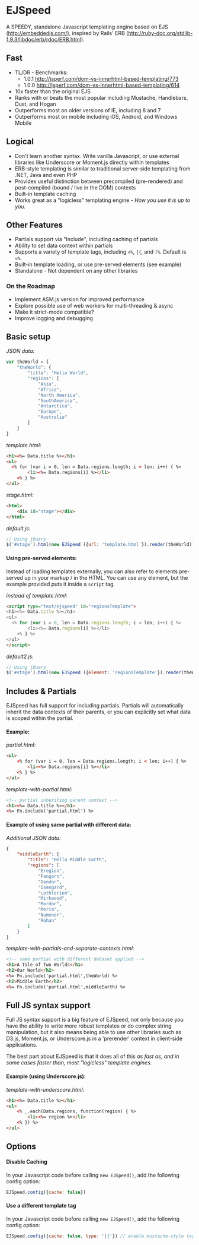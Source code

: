 EJSpeed
========
A SPEEDY, standalone Javascript templating engine based on EJS (http://embeddedjs.com/), inspired by Rails' ERB (http://ruby-doc.org/stdlib-1.9.3/libdoc/erb/rdoc/ERB.html).

## Fast

* TL/DR - Benchmarks: 
  * 1.0.1 http://jsperf.com/dom-vs-innerhtml-based-templating/773
  * 1.0.0 http://jsperf.com/dom-vs-innerhtml-based-templating/614
* 10x faster than the original EJS
* Ranks with or beats the most popular including Mustache, Handlebars, Dust, and Hogan
* Outperforms most on older versions of IE, including 8 and 7
* Outperforms most on mobile including iOS, Android, and Windows Mobile

## Logical

* Don't learn another syntax. Write vanilla Javascript, or use external libraries like Underscore or Moment.js directly within templates
* ERB-style templating is similar to traditional server-side templating from .NET, Java and even PHP
* Provides useful distinction between precompiled (pre-rendered) and post-compiled (bound / live in the DOM) contexts
* Built-in template caching
* Works great as a "logicless" templating engine - *How you use it is up to you.* 

## Other Features

* Partials support via "Include", including caching of partials
* Ability to set data context within partials
* Supports a variety of template tags, including `<%`, `{{`, and `[%`. Default is `<%`.
* Built-in template loading, or use pre-served elements (see example)
* Standalone - Not dependent on any other libraries

### On the Roadmap

* Implement ASM.js version for improved performance
* Explore possible use of web workers for multi-threading & async
* Make it strict-mode compatible?
* Improve logging and debugging

## Basic setup

*JSON data:*
```javascript
var theWorld = {
    "theWorld": {
        "title": "Hello World",
        "regions": [
            "Asia",
            "Africa",
            "North America",
            "SouthAmerica",
            "Antarctica",
            "Europe",
            "Australia"
        ]
    }
}
```

*template.html:*
```html
<h1><%= Data.title %></h1>
<ul>
  <% for (var i = 0, len = Data.regions.length; i < len; i++) { %>
		<li><%= Data.regions[i] %></li>
	<% } %>
</ul>
```

*stage.html:*
```html
<html>
	<div id="stage"></div>
</html>
```

*default.js:*
```javascript
// Using jQuery
$('#stage').html(new EJSpeed ({url: 'template.html'}).render(theWorld));
```

#### Using pre-served elements: 
Instead of loading templates externally, you can also refer to elements pre-served up in your markup / in the HTML. You can use any element, but the example provided puts it inside a `script` tag.

*instead of template.html:*
```html
<script type="text/ejspeed" id="regionsTemplate">
<h1><%= Data.title %></h1>
<ul>
  <% for (var i = 0, len = Data.regions.length; i < len; i++) { %>
		<li><%= Data.regions[i] %></li>
	<% } %>
</ul>
</script>
```

*default2.js:*
```javascript
// Using jQuery
$('#stage').html(new EJSpeed ({element: 'regionsTemplate'}).render(theWorld));
```


## Includes & Partials

EJSpeed has full support for including partials. Partials will automatically inherit the data contexts of their parents, or you can explicitly set what data is scoped within the partial.

#### Example:

*partial.html:*
```html
<ul>
	<% for (var i = 0, len = Data.regions.length; i < len; i++) { %>
		<li><%= Data.regions[i] %></li>
	<% } %>
</ul>
```

*template-with-partial.html:*
```html
<!-- partial inheriting parent context -->
<h1><%= Data.title %></h1>
<%= Fn.include('partial.html') %>
```

#### Example of using same partial with different data:

*Additional JSON data:*
```json
{
    "middleEarth": {
        "title": "Hello Middle Earth",
        "regions": [
            "Eregion",
            "Fangorn",
            "Gondor",
            "Isengard",
            "Lothlorien",
            "Mirkwood",
            "Mordor",
            "Moria",
            "Numenor",
            "Rohan"
        ]
    }
}
```

*template-with-partials-and-separate-contexts.html:*
```html
<!-- same partial with different dataset applied -->
<h1>A Tale of Two Worlds</h1>
<h2>Our World</h2>
<%= Fn.include('partial.html',theWorld) %>
<h2>Middle Earth</h2>
<%= Fn.include('partial.html',middleEarth) %>
```


## Full JS syntax support

Full JS syntax support is a big feature of EJSpeed, not only because you have the ability to write more robust templates or do complex string manipulation, but it also means being able to use other libraries such as D3.js, Moment.js, or Underscore.js in a 'prerender' context in client-side applications. 

The best part about EJSpeed is that it does all of this *as fast as, and in some cases faster than, most "logicless" template engines.* 

#### Example (using Underscore.js):

*template-with-underscore.html:*
```html
<h1><%= Data.title %></h1>
<ul>
	<% _.each(Data.regions, function(region) { %>
		<li><%= region %></li>
	<% }) %>
</ul>
```

## Options

#### Disable Caching
In your Javascript code before calling `new EJSpeed()`, add the following config option:
```javascript
EJSpeed.config({cache: false})
```

#### Use a different template tag
In your Javascript code before calling `new EJSpeed()`, add the following config option:
```javascript
EJSpeed.config({cache: false, type: '{{'}) // enable mustache-style tags
```
